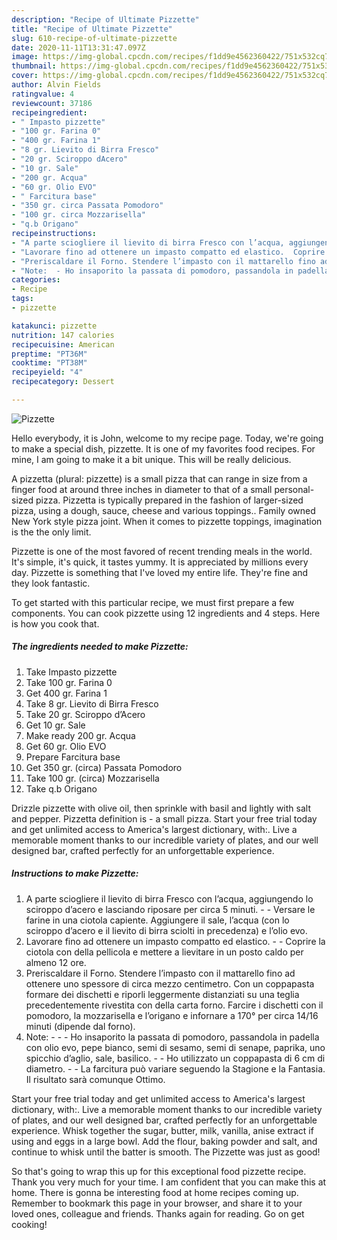 ```yaml
---
description: "Recipe of Ultimate Pizzette"
title: "Recipe of Ultimate Pizzette"
slug: 610-recipe-of-ultimate-pizzette
date: 2020-11-11T13:31:47.097Z
image: https://img-global.cpcdn.com/recipes/f1dd9e4562360422/751x532cq70/pizzette-recipe-main-photo.jpg
thumbnail: https://img-global.cpcdn.com/recipes/f1dd9e4562360422/751x532cq70/pizzette-recipe-main-photo.jpg
cover: https://img-global.cpcdn.com/recipes/f1dd9e4562360422/751x532cq70/pizzette-recipe-main-photo.jpg
author: Alvin Fields
ratingvalue: 4
reviewcount: 37186
recipeingredient:
- " Impasto pizzette"
- "100 gr. Farina 0"
- "400 gr. Farina 1"
- "8 gr. Lievito di Birra Fresco"
- "20 gr. Sciroppo dAcero"
- "10 gr. Sale"
- "200 gr. Acqua"
- "60 gr. Olio EVO"
- " Farcitura base"
- "350 gr. circa Passata Pomodoro"
- "100 gr. circa Mozzarisella"
- "q.b Origano"
recipeinstructions:
- "A parte sciogliere il lievito di birra Fresco con l’acqua, aggiungendo lo sciroppo d’acero e lasciando riposare per circa 5 minuti.  Versare le farine in una ciotola capiente. Aggiungere il sale, l’acqua (con lo sciroppo d’acero e il lievito di birra sciolti in precedenza) e l’olio evo."
- "Lavorare fino ad ottenere un impasto compatto ed elastico.  Coprire la ciotola con della pellicola e mettere a lievitare in un posto caldo per almeno 12 ore."
- "Preriscaldare il Forno. Stendere l’impasto con il mattarello fino ad ottenere uno spessore di circa mezzo centimetro. Con un coppapasta formare dei dischetti e riporli leggermente distanziati su una teglia precedentemente rivestita con della carta forno. Farcire i dischetti con il pomodoro, la mozzarisella e l’origano e infornare a 170° per circa 14/16 minuti (dipende dal forno)."
- "Note:  - Ho insaporito la passata di pomodoro, passandola in padella con olio evo, pepe bianco, semi di sesamo, semi di senape, paprika, uno spicchio d’aglio, sale, basilico. - Ho utilizzato un coppapasta di 6 cm di diametro. - La farcitura può variare seguendo la Stagione e la Fantasia. Il risultato sarà comunque Ottimo."
categories:
- Recipe
tags:
- pizzette

katakunci: pizzette 
nutrition: 147 calories
recipecuisine: American
preptime: "PT36M"
cooktime: "PT38M"
recipeyield: "4"
recipecategory: Dessert

---
```



![Pizzette](https://img-global.cpcdn.com/recipes/f1dd9e4562360422/751x532cq70/pizzette-recipe-main-photo.jpg)

Hello everybody, it is John, welcome to my recipe page. Today, we're going to make a special dish, pizzette. It is one of my favorites food recipes. For mine, I am going to make it a bit unique. This will be really delicious.

A pizzetta (plural: pizzette) is a small pizza that can range in size from a finger food at around three inches in diameter to that of a small personal-sized pizza. Pizzetta is typically prepared in the fashion of larger-sized pizza, using a dough, sauce, cheese and various toppings.. Family owned New York style pizza joint. When it comes to pizzette toppings, imagination is the the only limit.

Pizzette is one of the most favored of recent trending meals in the world. It's simple, it's quick, it tastes yummy. It is appreciated by millions every day. Pizzette is something that I've loved my entire life. They're fine and they look fantastic.


To get started with this particular recipe, we must first prepare a few components. You can cook pizzette using 12 ingredients and 4 steps. Here is how you cook that.

<!--inarticleads1-->

##### The ingredients needed to make Pizzette:

1. Take  Impasto pizzette
1. Take 100 gr. Farina 0
1. Get 400 gr. Farina 1
1. Take 8 gr. Lievito di Birra Fresco
1. Take 20 gr. Sciroppo d’Acero
1. Get 10 gr. Sale
1. Make ready 200 gr. Acqua
1. Get 60 gr. Olio EVO
1. Prepare  Farcitura base
1. Get 350 gr. (circa) Passata Pomodoro
1. Take 100 gr. (circa) Mozzarisella
1. Take q.b Origano


Drizzle pizzette with olive oil, then sprinkle with basil and lightly with salt and pepper. Pizzetta definition is - a small pizza. Start your free trial today and get unlimited access to America&#39;s largest dictionary, with:. Live a memorable moment thanks to our incredible variety of plates, and our well designed bar, crafted perfectly for an unforgettable experience. 

<!--inarticleads2-->

##### Instructions to make Pizzette:

1. A parte sciogliere il lievito di birra Fresco con l’acqua, aggiungendo lo sciroppo d’acero e lasciando riposare per circa 5 minuti. -  - Versare le farine in una ciotola capiente. Aggiungere il sale, l’acqua (con lo sciroppo d’acero e il lievito di birra sciolti in precedenza) e l’olio evo.
1. Lavorare fino ad ottenere un impasto compatto ed elastico. -  - Coprire la ciotola con della pellicola e mettere a lievitare in un posto caldo per almeno 12 ore.
1. Preriscaldare il Forno. Stendere l’impasto con il mattarello fino ad ottenere uno spessore di circa mezzo centimetro. Con un coppapasta formare dei dischetti e riporli leggermente distanziati su una teglia precedentemente rivestita con della carta forno. Farcire i dischetti con il pomodoro, la mozzarisella e l’origano e infornare a 170° per circa 14/16 minuti (dipende dal forno).
1. Note: -  - - Ho insaporito la passata di pomodoro, passandola in padella con olio evo, pepe bianco, semi di sesamo, semi di senape, paprika, uno spicchio d’aglio, sale, basilico. - - Ho utilizzato un coppapasta di 6 cm di diametro. - - La farcitura può variare seguendo la Stagione e la Fantasia. Il risultato sarà comunque Ottimo.


Start your free trial today and get unlimited access to America&#39;s largest dictionary, with:. Live a memorable moment thanks to our incredible variety of plates, and our well designed bar, crafted perfectly for an unforgettable experience. Whisk together the sugar, butter, milk, vanilla, anise extract if using and eggs in a large bowl. Add the flour, baking powder and salt, and continue to whisk until the batter is smooth. The Pizzette was just as good! 

So that's going to wrap this up for this exceptional food pizzette recipe. Thank you very much for your time. I am confident that you can make this at home. There is gonna be interesting food at home recipes coming up. Remember to bookmark this page in your browser, and share it to your loved ones, colleague and friends. Thanks again for reading. Go on get cooking!
